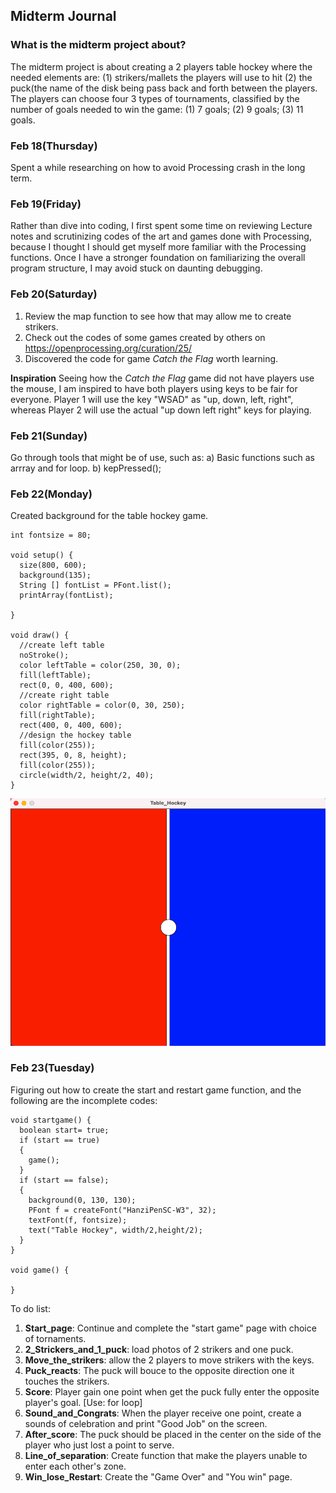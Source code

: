 ## Midterm Journal 
### What is the midterm project about? 
The midterm project is about creating a 2 players table hockey where the needed elements are: 
(1) strikers/mallets the players will use to hit (2) the puck(the name of the disk being pass back and forth between the players.
The players can choose four 3 types of tournaments, classified by the number of goals needed to win the game: (1) 7 goals; (2) 9 goals; (3) 11 goals.
### Feb 18(Thursday)
Spent a while researching on how to avoid Processing crash in the long term. 
### Feb 19(Friday)
Rather than dive into coding, I first spent some time on reviewing Lecture notes and scrutinizing codes of the art and games done with Processing, because I thought I should get myself more familiar with the Processing functions. Once I have a stronger foundation on familiarizing the overall program structure, I may avoid stuck on daunting debugging. 
### Feb 20(Saturday)
1. Review the map function to see how that may allow me to create strikers.
2. Check out the codes of some games created by others on https://openprocessing.org/curation/25/
3. Discovered the code for game *Catch the Flag* worth learning. 

**Inspiration**
Seeing how the *Catch the Flag* game did not have players use the mouse, I am inspired to have both players using keys to be fair for everyone. Player 1 will use the key "WSAD" as "up, down, left, right", whereas Player 2 will use the actual "up down left right" keys for playing.
### Feb 21(Sunday)
Go through tools that might be of use, such as:
   a) Basic functions such as arrray and for loop.
   b) kepPressed();
### Feb 22(Monday)
Created background for the table hockey game.
````
int fontsize = 80;

void setup() {
  size(800, 600);
  background(135);
  String [] fontList = PFont.list();
  printArray(fontList);

}

void draw() {
  //create left table
  noStroke();
  color leftTable = color(250, 30, 0);
  fill(leftTable);
  rect(0, 0, 400, 600);
  //create right table
  color rightTable = color(0, 30, 250);
  fill(rightTable);
  rect(400, 0, 400, 600);
  //design the hockey table
  fill(color(255));
  rect(395, 0, 8, height);
  fill(color(255));
  circle(width/2, height/2, 40);
}
````
![](background.png)

### Feb 23(Tuesday)
Figuring out how to create the start and restart game function, and the following are the incomplete codes:
````
void startgame() {
  boolean start= true;
  if (start == true)
  {
    game();
  }
  if (start == false);
  {
    background(0, 130, 130);
    PFont f = createFont("HanziPenSC-W3", 32);
    textFont(f, fontsize);
    text("Table Hockey", width/2,height/2);
  }
}

void game() {
  
}
````
To do list: 
1. **Start_page**: Continue and complete the "start game" page with choice of tornaments. 
2. **2_Strickers_and_1_puck**: load photos of 2 strikers and one puck. 
3. **Move_the_strikers**: allow the 2 players to move strikers with the keys. 
4. **Puck_reacts**: The puck will bouce to the opposite direction one it touches the strikers. 
5. **Score**: Player gain one point when get the puck fully enter the opposite player's goal. [Use: for loop]
6. **Sound_and_Congrats**: When the player receive one point, create a sounds of celebration and print "Good Job" on the screen.
7. **After_score**: The puck should be placed in the center on the side of the player who just lost a point to serve. 
8. **Line_of_separation**: Create function that make the players unable to enter each other's zone. 
9. **Win_lose_Restart**: Create the "Game Over" and "You win" page.

